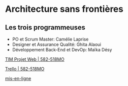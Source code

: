 # Architecture sans frontières

## Les trois programmeuses

- PO et Scrum Master: Camélie Laprise
- Designer et Assurance Qualité: Ghita Alaoui
- Développement Back-End et DevOp: Maïka Désy

[TIM Projet Web | 582-518MO](https://tim-montmorency.com/timdoc/582-518MO/projet/)

[Trello | 582-518MO](https://trello.com/b/dmNFSr2b/architecture-sans-fronti%C3%A8res-ltp)

[mis-en-ligne](http://ltp-les-trois-programmeuses.tim-momo.com/)

